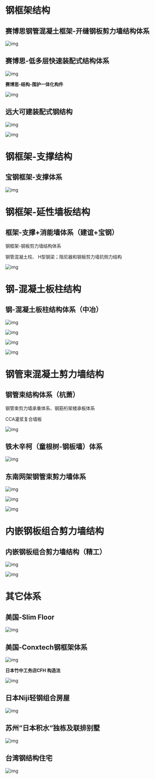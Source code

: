 # 钢框架结构

## 赛博思钢管混凝土框架-开缝钢板剪力墙结构体系

![img](%E8%A3%85%E9%85%8D%E5%BC%8F%E9%92%A2%E7%BB%93%E6%9E%84.assets/wps689B.tmp.jpg) 

## 赛博思-低多层快速装配式结构体系

![img](%E8%A3%85%E9%85%8D%E5%BC%8F%E9%92%A2%E7%BB%93%E6%9E%84.assets/wps689C.tmp.jpg) 

**赛博思-结构-围护一体化构件**

![img](%E8%A3%85%E9%85%8D%E5%BC%8F%E9%92%A2%E7%BB%93%E6%9E%84.assets/wps689D.tmp.jpg) 

## 远大可建装配式钢结构

![img](%E8%A3%85%E9%85%8D%E5%BC%8F%E9%92%A2%E7%BB%93%E6%9E%84.assets/wps689E.tmp.jpg) 

![img](%E8%A3%85%E9%85%8D%E5%BC%8F%E9%92%A2%E7%BB%93%E6%9E%84.assets/wps689F.tmp.jpg) 

# 钢框架-支撑结构

## 宝钢框架-支撑体系

![img](%E8%A3%85%E9%85%8D%E5%BC%8F%E9%92%A2%E7%BB%93%E6%9E%84.assets/wps68A0.tmp.jpg) 

# 钢框架-延性墙板结构

## 框架-支撑+消能墙体系（建谊+宝钢）

钢框架-钢板剪力墙结构体系

钢管混凝土柱、 H型钢梁；阻尼器和钢板剪力墙抗侧力结构

![img](%E8%A3%85%E9%85%8D%E5%BC%8F%E9%92%A2%E7%BB%93%E6%9E%84.assets/wps68B0.tmp.jpg) 

# 钢-混凝土板柱结构

## 钢-混凝土板柱结构体系（中冶）

![img](%E8%A3%85%E9%85%8D%E5%BC%8F%E9%92%A2%E7%BB%93%E6%9E%84.assets/wps68B1.tmp.jpg) 

![img](%E8%A3%85%E9%85%8D%E5%BC%8F%E9%92%A2%E7%BB%93%E6%9E%84.assets/wps68B2.tmp.jpg) 

![img](%E8%A3%85%E9%85%8D%E5%BC%8F%E9%92%A2%E7%BB%93%E6%9E%84.assets/wps68B3.tmp.jpg) 

![img](%E8%A3%85%E9%85%8D%E5%BC%8F%E9%92%A2%E7%BB%93%E6%9E%84.assets/wps68B4.tmp.jpg) 

# 钢管束混凝土剪力墙结构

## 钢管束结构体系（杭萧）

钢管束剪力墙承重体系、钢筋桁架楼承板体系

CCA灌浆复合墙板

![img](%E8%A3%85%E9%85%8D%E5%BC%8F%E9%92%A2%E7%BB%93%E6%9E%84.assets/wps68B5.tmp.jpg) 

## 铁木辛柯（童根树-钢板墙）体系

![img](%E8%A3%85%E9%85%8D%E5%BC%8F%E9%92%A2%E7%BB%93%E6%9E%84.assets/wps68B6.tmp.jpg) 

## 东南网架钢管束剪力墙体系

![img](%E8%A3%85%E9%85%8D%E5%BC%8F%E9%92%A2%E7%BB%93%E6%9E%84.assets/wps68B7.tmp.jpg) 

![img](%E8%A3%85%E9%85%8D%E5%BC%8F%E9%92%A2%E7%BB%93%E6%9E%84.assets/wps68B8.tmp.jpg) 

![img](%E8%A3%85%E9%85%8D%E5%BC%8F%E9%92%A2%E7%BB%93%E6%9E%84.assets/wps68B9.tmp.jpg) 

# 内嵌钢板组合剪力墙结构

## 内嵌钢板组合剪力墙结构（精工）

![img](%E8%A3%85%E9%85%8D%E5%BC%8F%E9%92%A2%E7%BB%93%E6%9E%84.assets/wps68BA.tmp.jpg) 

![img](%E8%A3%85%E9%85%8D%E5%BC%8F%E9%92%A2%E7%BB%93%E6%9E%84.assets/wps68BB.tmp.jpg) 

# 其它体系

## 美国-Slim Floor

![img](%E8%A3%85%E9%85%8D%E5%BC%8F%E9%92%A2%E7%BB%93%E6%9E%84.assets/wps68CC.tmp.jpg) 

## 美国-Conxtech钢框架体系

![img](%E8%A3%85%E9%85%8D%E5%BC%8F%E9%92%A2%E7%BB%93%E6%9E%84.assets/wps68CD.tmp.jpg) 

**日本竹中工务店CFH 构造法**

![img](%E8%A3%85%E9%85%8D%E5%BC%8F%E9%92%A2%E7%BB%93%E6%9E%84.assets/wps68CE.tmp.jpg) 

## 日本Niji轻钢组合房屋

![img](%E8%A3%85%E9%85%8D%E5%BC%8F%E9%92%A2%E7%BB%93%E6%9E%84.assets/wps68CF.tmp.jpg) 

## 苏州“日本积水“独栋及联排别墅

![img](%E8%A3%85%E9%85%8D%E5%BC%8F%E9%92%A2%E7%BB%93%E6%9E%84.assets/wps68D0.tmp.jpg) 

## 台湾钢结构住宅

![img](%E8%A3%85%E9%85%8D%E5%BC%8F%E9%92%A2%E7%BB%93%E6%9E%84.assets/wps68D1.tmp.jpg) 

 